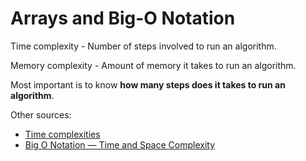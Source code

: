 # Arrays and Big-O Notation


Time complexity - Number of steps involved to run an algorithm.

Memory complexity - Amount of memory it takes to run an algorithm.

Most important is to know __how many steps does it takes to run an algorithm__.

Other sources:
* [Time complexities](https://en.wikipedia.org/wiki/Time_complexity)
* [Big O Notation — Time and Space Complexity](https://medium.com/@zoebai_70369/big-o-notation-time-and-space-complexity-305a1e301e35)
